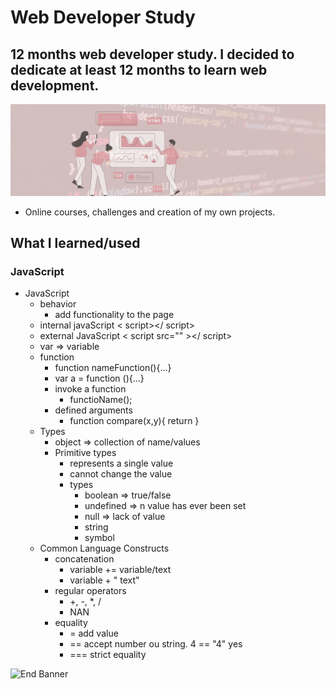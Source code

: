 # Web Developer Study
## 12 months web developer study. I decided to dedicate at least 12 months to learn web development.

![Begin Banner](/Documentation/top-1200x350.gif)

* Online courses, challenges and creation of my own projects.

## What I learned/used 
### JavaScript 
* JavaScript
    * behavior
        * add functionality to the page
    * internal javaScript < script></ script>
    * external JavaScript < script src="" ></ script>
    * var => variable
    * function
        * function nameFunction(){...}
        * var a = function (){...}
        * invoke a function
            * functioName();
        * defined arguments
            * function compare(x,y){ return }
    * Types
        * object => collection of name/values
        * Primitive types 
            * represents a single value
            * cannot change the value
            * types
                * boolean => true/false
                * undefined => n value has ever been set
                * null => lack of value
                * string
                * symbol
    * Common Language Constructs
        * concatenation 
            * variable += variable/text
            * variable + " text"
        * regular operators
            * +, -, *, /
            * NAN
        * equality
            * = add value
            * == accept number ou string. 4 == "4" yes
            * === strict equality
        


![End Banner](/Documentation/botton-1200x350.gif)
